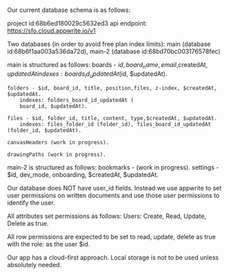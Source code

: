 Our current database schema is as follows:

project id:68b6ed180029c5632ed3
api endpoint: https://sfo.cloud.appwrite.io/v1

Two databases (in order to avoid free plan index limits): main (database id:68b6f1aa003a536da72d), main-2 (database id:68bd70bc003176578fec)

main is structured as follows:
    boards - $id, board_name, email,$createdAt, $updatedAt
        indexes: boards_id_updatedAt ($id, $updatedAt).

    folders - $id, board_id, title, position,files, z-index, $createdAt, $updatedAt.
        indexes: folders_board_id_updatedAt (
        board_id, $updatedAt).

    files - $id, folder_id, title, content, type,$createdAt, $updatedAt.
        indexes: files_folder_id (folder_id), files_board_id_updatedAt (folder_id, $updatedAt).

    canvasHeaders (work in progress).

    drawingPaths (work in progress).

main-2 is structured as follows:
    bookmarks - (work in progress).
    settings - $id, dev_mode, onboarding, $createdAt, $updatedAt.

Our database does NOT have user_id fields. Instead we use appwrite to set user permissions on written documents and use those user permissions to identify the user.

All attributes set permissions as follows: Users: Create, Read, Update, Delete as true.

All row permissions are expected to be set to read, update, delete as true with the role: as the user $id.

Our app has a cloud-first approach. Local storage is not to be used unless absolutely needed.

